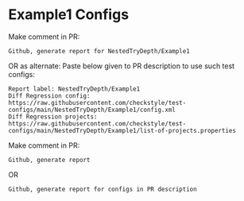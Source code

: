 # Example1 Configs
Make comment in PR:
```
Github, generate report for NestedTryDepth/Example1
```
OR as alternate:
Paste below given to PR description to use such test configs:
```
Report label: NestedTryDepth/Example1
Diff Regression config: https://raw.githubusercontent.com/checkstyle/test-configs/main/NestedTryDepth/Example1/config.xml
Diff Regression projects: https://raw.githubusercontent.com/checkstyle/test-configs/main/NestedTryDepth/Example1/list-of-projects.properties
```
Make comment in PR:
```
Github, generate report
```
OR
```
Github, generate report for configs in PR description
```
